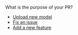 <!--
Please go the the "Preview" tab and select the appropriate sub-template.

If none match, you may clear the text below and create your PR here.
-->
What is the purpose of your PR?
* [Upload new model](?expand=1&template=add_pipeline_template.md)
* [Fix an issue](?expand=1&template=issue_fix_template.md)
* [Add a new feature](?expand=1&template=new_feature_template.md)